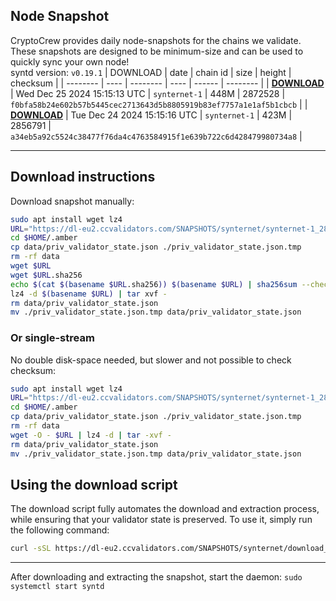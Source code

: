 ## Node Snapshot
CryptoCrew provides daily node-snapshots for the chains we validate. These snapshots are designed to be minimum-size and can be used to quickly sync your own node!  
syntd version: `v0.19.1`
| DOWNLOAD | date | chain id | size | height | checksum |
| -------- | ---- | -------- | ---- | ------ | -------- |
| **[DOWNLOAD](https://dl-eu2.ccvalidators.com/SNAPSHOTS/synternet/synternet-1_2872528.tar.lz4)** | Wed Dec 25 2024 15:15:13 UTC | `synternet-1` | 448M | 2872528 | `f0bfa58b24e602b57b5445cec2713643d5b8805919b83ef7757a1e1af5b1cbcb` |
| **[DOWNLOAD](https://dl-eu2.ccvalidators.com/SNAPSHOTS/synternet/synternet-1_2856791.tar.lz4)** | Tue Dec 24 2024 15:15:16 UTC | `synternet-1` | 423M | 2856791 | `a34eb5a92c5524c38477f76da4c4763584915f1e639b722c6d428479980734a8` |

---

## Download instructions
Download snapshot manually:
```sh
sudo apt install wget lz4
URL="https://dl-eu2.ccvalidators.com/SNAPSHOTS/synternet/synternet-1_2872528.tar.lz4"
cd $HOME/.amber
cp data/priv_validator_state.json ./priv_validator_state.json.tmp
rm -rf data
wget $URL
wget $URL.sha256
echo $(cat $(basename $URL.sha256)) $(basename $URL) | sha256sum --check
lz4 -d $(basename $URL) | tar xvf -
rm data/priv_validator_state.json
mv ./priv_validator_state.json.tmp data/priv_validator_state.json
```

### Or single-stream
No double disk-space needed, but slower and not possible to check checksum:
```sh
sudo apt install wget lz4
URL="https://dl-eu2.ccvalidators.com/SNAPSHOTS/synternet/synternet-1_2872528.tar.lz4"
cd $HOME/.amber
cp data/priv_validator_state.json ./priv_validator_state.json.tmp
rm -rf data
wget -O - $URL | lz4 -d | tar -xvf -
rm data/priv_validator_state.json
mv ./priv_validator_state.json.tmp data/priv_validator_state.json
```





## Using the download script

The download script fully automates the download and extraction process, while ensuring that your validator state is preserved. To use it, simply run the following command:
```sh
curl -sSL https://dl-eu2.ccvalidators.com/SNAPSHOTS/synternet/download_snapshot.sh | bash
```
---

After downloading and extracting the snapshot, start the daemon: `sudo systemctl start syntd`

